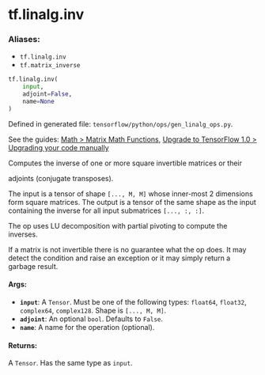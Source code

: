 <div itemscope itemtype="http://developers.google.com/ReferenceObject">
<meta itemprop="name" content="tf.linalg.inv" />
<meta itemprop="path" content="Stable" />
</div>

# tf.linalg.inv

### Aliases:

* `tf.linalg.inv`
* `tf.matrix_inverse`

``` python
tf.linalg.inv(
    input,
    adjoint=False,
    name=None
)
```



Defined in generated file: `tensorflow/python/ops/gen_linalg_ops.py`.

See the guides: [Math > Matrix Math Functions](../../../../api_guides/python/math_ops.md#Matrix_Math_Functions), [Upgrade to TensorFlow 1.0 > Upgrading your code manually](../../../../api_guides/python/upgrade.md#Upgrading_your_code_manually)

Computes the inverse of one or more square invertible matrices or their

adjoints (conjugate transposes).

The input is a tensor of shape `[..., M, M]` whose inner-most 2 dimensions
form square matrices. The output is a tensor of the same shape as the input
containing the inverse for all input submatrices `[..., :, :]`.

The op uses LU decomposition with partial pivoting to compute the inverses.

If a matrix is not invertible there is no guarantee what the op does. It
may detect the condition and raise an exception or it may simply return a
garbage result.

#### Args:

* <b>`input`</b>: A `Tensor`. Must be one of the following types: `float64`, `float32`, `complex64`, `complex128`.
    Shape is `[..., M, M]`.
* <b>`adjoint`</b>: An optional `bool`. Defaults to `False`.
* <b>`name`</b>: A name for the operation (optional).


#### Returns:

A `Tensor`. Has the same type as `input`.